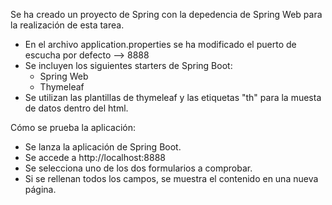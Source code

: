 Se ha creado un proyecto de Spring con la depedencia de Spring Web para la realización de esta tarea.

- En el archivo application.properties se ha modificado el puerto de escucha por defecto --> 8888
- Se incluyen los siguientes starters de Spring Boot:
	- Spring Web
	- Thymeleaf
- Se utilizan las plantillas de thymeleaf y las etiquetas "th" para la muesta de datos dentro del html.

Cómo se prueba la aplicación:

- Se lanza la aplicación de Spring Boot.
- Se accede a http://localhost:8888
- Se selecciona uno de los dos formularios a comprobar.
- Si se rellenan todos los campos, se muestra el contenido en una nueva página.
